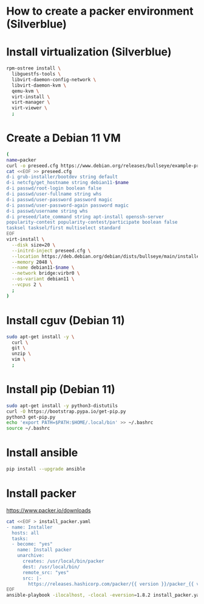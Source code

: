 # How to create a packer environment (Silverblue)

# Install virtualization (Silverblue)
```sh
rpm-ostree install \
  libguestfs-tools \
  libvirt-daemon-config-network \
  libvirt-daemon-kvm \
  qemu-kvm \
  virt-install \
  virt-manager \
  virt-viewer \
  ;
```

# Create a Debian 11 VM
```sh
(
name=packer
curl -o preseed.cfg https://www.debian.org/releases/bullseye/example-preseed.txt
cat <<EOF >> preseed.cfg
d-i grub-installer/bootdev string default
d-i netcfg/get_hostname string debian11-$name
d-i passwd/root-login boolean false
d-i passwd/user-fullname string whs
d-i passwd/user-password password magic
d-i passwd/user-password-again password magic
d-i passwd/username string whs
d-i preseed/late_command string apt-install openssh-server
popularity-contest popularity-contest/participate boolean false
tasksel tasksel/first multiselect standard
EOF
virt-install \
  --disk size=20 \
  --initrd-inject preseed.cfg \
  --location https://deb.debian.org/debian/dists/bullseye/main/installer-amd64/ \
  --memory 2048 \
  --name debian11-$name \
  --network bridge:virbr0 \
  --os-variant debian11 \
  --vcpus 2 \
  ;
)
```

# Install cguv (Debian 11)
```sh
sudo apt-get install -y \
  curl \
  git \
  unzip \
  vim \
  ;
```

# Install pip (Debian 11)
```sh
sudo apt-get install -y python3-distutils
curl -O https://bootstrap.pypa.io/get-pip.py
python3 get-pip.py
echo 'export PATH=$PATH:$HOME/.local/bin' >> ~/.bashrc
source ~/.bashrc
```

# Install ansible
```sh
pip install --upgrade ansible
```

# Install packer
https://www.packer.io/downloads
```sh
cat <<EOF > install_packer.yaml
- name: Installer
  hosts: all
  tasks:
  - become: "yes"
    name: Install packer
    unarchive:
      creates: /usr/local/bin/packer
      dest: /usr/local/bin/
      remote_src: "yes"
      src: |-
        https://releases.hashicorp.com/packer/{{ version }}/packer_{{ version }}_linux_amd64.zip
EOF
ansible-playbook -ilocalhost, -clocal -eversion=1.8.2 install_packer.yaml -K
```
